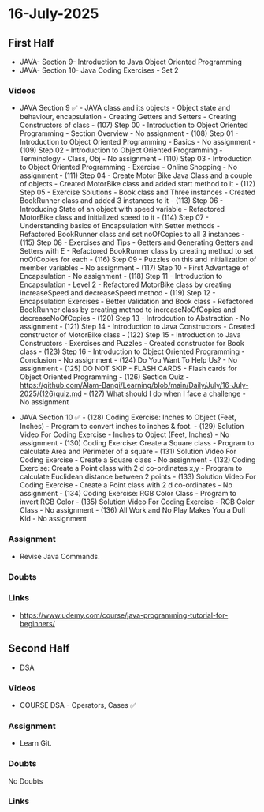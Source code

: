 # 16-July-2025

## First Half

- JAVA- Section 9- Introduction to Java Object Oriented Programming
- JAVA- Section 10- Java Coding Exercises - Set 2

### Videos
- JAVA Section 9 ✅
        - JAVA class and its objects
        - Object state and behaviour, encapsulation
        - Creating Getters and Setters
        - Creating Constructors of class
        - (107) Step 00 - Introduction to Object Oriented Programming - Section Overview
                - No assignment
        - (108) Step 01 - Introduction to Object Oriented Programming - Basics
                - No assignment
        - (109) Step 02 - Introduction to Object Oriented Programming - Terminology - Class, Obj
                - No assignment
        - (110) Step 03 - Introduction to Object Oriented Programming - Exercise - Online Shopping
                - No assignment
        - (111) Step 04 - Create Motor Bike Java Class and a couple of objects
                - Created MotorBike class and added start method to it
        - (112) Step 05 - Exercise Solutions - Book class and Three instances
                - Created BookRunner class and added 3 instances to it
        - (113) Step 06 - Introducing State of an object with speed variable
                - Refactored MotorBike class and initialized speed to it
        - (114) Step 07 - Understanding basics of Encapsulation with Setter methods
                - Refactored BookRunner class and set noOfCopies to all 3 instances
        - (115) Step 08 - Exercises and Tips - Getters and Generating Getters and Setters with E
                - Refactored BookRunner class by creating method to set noOfCopies for each
        - (116) Step 09 - Puzzles on this and initialization of member variables
                - No assignment
        - (117) Step 10 - First Advantage of Encapsulation
                - No assignment
        - (118) Step 11 - Introduction to Encapsulation - Level 2
                - Refactored MotorBike class by creating increaseSpeed and decreaseSpeed method
        - (119) Step 12 - Encapsulation Exercises - Better Validation and Book class
                - Refactored BookRunner class by creating method to increaseNoOfCopies and decreaseNoOfCopies
        - (120) Step 13 - Introdcution to Abstraction
                - No assignment
        - (121) Step 14 - Introduction to Java Constructors
                - Created constructor of MotorBike class
        - (122) Step 15 - Introduction to Java Constructors - Exercises and Puzzles
                - Created constructor for Book class
        - (123) Step 16 - Introduction to Object Oriented Programming - Conclusion
                - No assignment
        - (124) Do You Want To Help Us?
                - No assignment
        - (125) DO NOT SKIP - FLASH CARDS
                - Flash cards for Object Oriented Programming
        - (126) Section Quiz
                - https://github.com/Alam-Bangi/Learning/blob/main/Daily/July/16-July-2025/(126)quiz.md
        - (127) What should I do when I face a challenge
                - No assignment

- JAVA Section 10 ✅
        - (128) Coding Exercise: Inches to Object (Feet, Inches)
                - Program to convert inches to inches & foot.
        - (129) Solution Video For Coding Exercise - Inches to Object (Feet, Inches)
                - No assignment
        - (130) Coding Exercise: Create a Square class
                - Program to calculate Area and Perimeter of a square
        - (131) Solution Video For Coding Exercise - Create a Square class
                - No assignment
        - (132) Coding Exercise: Create a Point class with 2 d co-ordinates x,y
                - Program to calculate Euclidean distance between 2 points
        - (133) Solution Video For Coding Exercise - Create a Point class with 2 d co-ordinates
                - No assignment
        - (134) Coding Exercise: RGB Color Class
                - Program to invert RGB Color
        - (135)	Solution Video For Coding Exercise - RGB Color Class
                - No assignment
        - (136)	All Work and No Play Makes You a Dull Kid
                - No assignment

### Assignment

- Revise Java Commands.

### Doubts

### Links

- https://www.udemy.com/course/java-programming-tutorial-for-beginners/

## Second Half

- DSA  

### Videos

- COURSE DSA - Operators, Cases ✅

### Assignment

- Learn Git.

### Doubts

No Doubts

### Links

